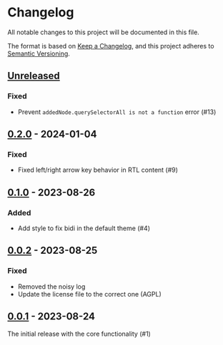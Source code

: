 # Changelog

All notable changes to this project will be documented in this file.

The format is based on [Keep a Changelog](https://keepachangelog.com/en/1.0.0/),
and this project adheres to [Semantic Versioning](https://semver.org/spec/v2.0.0.html).

## [Unreleased]

### Fixed
- Prevent `addedNode.querySelectorAll is not a function` error (#13)

## [0.2.0] - 2024-01-04

### Fixed
- Fixed left/right arrow key behavior in RTL content (#9)

## [0.1.0] - 2023-08-26

### Added
- Add style to fix bidi in the default theme (#4)

## [0.0.2] - 2023-08-25

### Fixed
- Removed the noisy log
- Update the license file to the correct one (AGPL)

## [0.0.1] - 2023-08-24

The initial release with the core functionality (#1)

[unreleased]: https://github.com/dobidi/logseq-bidi/compare/0.2.0...HEAD
[0.2.0]: https://github.com/dobidi/logseq-bidi/compare/0.1.0...0.2.0
[0.1.0]: https://github.com/dobidi/logseq-bidi/compare/0.0.2...0.1.0
[0.0.2]: https://github.com/dobidi/logseq-bidi/compare/0.0.1...0.0.2
[0.0.1]: https://github.com/dobidi/logseq-bidi/releases/tag/0.0.1
